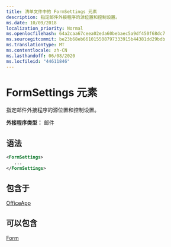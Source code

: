 ```yaml
---
title: 清单文件中的 FormSettings 元素
description: 指定邮件外接程序的源位置和控制设置。
ms.date: 10/09/2018
localization_priority: Normal
ms.openlocfilehash: 64a2caa67ceea02eda60bebaec5a9df450f68dc7
ms.sourcegitcommit: be23b68eb661015508797333915b44381dd29bdb
ms.translationtype: MT
ms.contentlocale: zh-CN
ms.lasthandoff: 06/08/2020
ms.locfileid: "44611846"
---
```

# <a name="formsettings-element"></a>FormSettings 元素

指定邮件外接程序的源位置和控制设置。

**外接程序类型：** 邮件

## <a name="syntax"></a>语法

```XML
<FormSettings>
   ...
</FormSettings>
```

## <a name="contained-in"></a>包含于

[OfficeApp](officeapp.md)

## <a name="can-contain"></a>可以包含

[Form](form.md)


